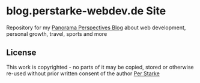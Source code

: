 # blog.perstarke-webdev.de Site
Repository for my [Panorama Perspectives Blog](https://blog.perstarke-webdev.de/) about web development, personal growth, travel, sports and more

## License
This work is copyrighted - no parts of it may be copied, stored or otherwise re-used without prior written consent
of the author [Per Starke](mailto:info@perstarke-webdev.de)
